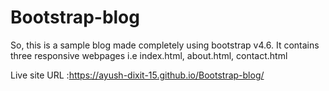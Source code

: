 # Bootstrap-blog
So, this is a sample blog made completely using bootstrap v4.6. It contains three responsive webpages i.e index.html, about.html, contact.html 





Live site URL :https://ayush-dixit-15.github.io/Bootstrap-blog/ 
